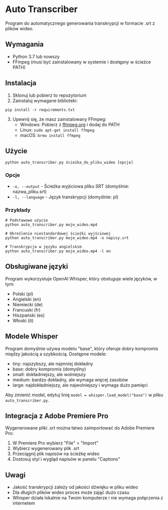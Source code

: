 # Auto Transcriber

Program do automatycznego generowania transkrypcji w formacie .srt z plików wideo.

## Wymagania

- Python 3.7 lub nowszy
- FFmpeg (musi być zainstalowany w systemie i dostępny w ścieżce PATH)

## Instalacja

1. Sklonuj lub pobierz to repozytorium
2. Zainstaluj wymagane biblioteki:

```
pip install -r requirements.txt
```

3. Upewnij się, że masz zainstalowany FFmpeg:
   - Windows: Pobierz z [ffmpeg.org](https://ffmpeg.org/download.html) i dodaj do PATH
   - Linux: `sudo apt-get install ffmpeg`
   - macOS: `brew install ffmpeg`

## Użycie

```
python auto_transcriber.py ścieżka_do_pliku_wideo [opcje]
```

### Opcje

- `-o, --output` - Ścieżka wyjściowa pliku SRT (domyślnie: nazwa_pliku.srt)
- `-l, --language` - Język transkrypcji (domyślnie: pl)

### Przykłady

```
# Podstawowe użycie
python auto_transcriber.py moje_wideo.mp4

# Określenie niestandardowej ścieżki wyjściowej
python auto_transcriber.py moje_wideo.mp4 -o napisy.srt

# Transkrypcja w języku angielskim
python auto_transcriber.py moje_wideo.mp4 -l en
```

## Obsługiwane języki

Program wykorzystuje OpenAI Whisper, który obsługuje wiele języków, w tym:

- Polski (pl)
- Angielski (en)
- Niemiecki (de)
- Francuski (fr)
- Hiszpański (es)
- Włoski (it)

## Modele Whisper

Program domyślnie używa modelu "base", który oferuje dobry kompromis między jakością a szybkością. Dostępne modele:

- tiny: najszybszy, ale najmniej dokładny
- base: dobry kompromis (domyślny)
- small: dokładniejszy, ale wolniejszy
- medium: bardzo dokładny, ale wymaga więcej zasobów
- large: najdokładniejszy, ale najwolniejszy i wymaga dużo pamięci

Aby zmienić model, edytuj linię `model = whisper.load_model("base")` w pliku `auto_transcriber.py`.

## Integracja z Adobe Premiere Pro

Wygenerowane pliki .srt można łatwo zaimportować do Adobe Premiere Pro:

1. W Premiere Pro wybierz "File" > "Import"
2. Wybierz wygenerowany plik .srt
3. Przeciągnij plik napisów na ścieżkę wideo
4. Dostosuj styl i wygląd napisów w panelu "Captions"

## Uwagi

- Jakość transkrypcji zależy od jakości dźwięku w pliku wideo
- Dla długich plików wideo proces może zająć dużo czasu
- Whisper działa lokalnie na Twoim komputerze i nie wymaga połączenia z internetem
